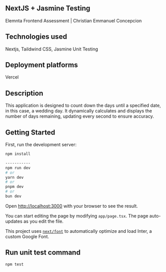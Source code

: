 ## NextJS + Jasmine Testing

Elemnta Frontend Assessment | Christian Emmanuel Concepcion

## Technologies used

Nextjs, Taildwind CSS, Jasmine Unit Testing

## Deployment platforms

Vercel

## Description

This application is designed to count down the days until a specified date, in this case, a wedding day. It dynamically calculates and displays the number of days remaining, updating every second to ensure accuracy.

## Getting Started

First, run the development server:

```bash
npm install

-----------
npm run dev
# or
yarn dev
# or
pnpm dev
# or
bun dev
```

Open [http://localhost:3000](http://localhost:3000) with your browser to see the result.

You can start editing the page by modifying `app/page.tsx`. The page auto-updates as you edit the file.

This project uses [`next/font`](https://nextjs.org/docs/basic-features/font-optimization) to automatically optimize and load Inter, a custom Google Font.

## Run unit test command

```bash
npm test


